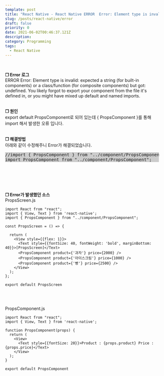 ```yaml
---
template: post
title: "React Native - React Native ERROR  Error: Element type is invalid: expected a string (for built-in components) or a class/function (for composite components) but got: undefined. You likely forgot to export your component from the file it's defined in, or you might have mixed up default and named imports. 에러"
slug: /posts/react-native/error
draft: false
priority: 0
date: 2021-06-02T00:46:37.121Z
description:
category: Programming
tags:
  - React Native
---
```


<br>

**❐ Error 로그**  
ERROR  Error: Element type is invalid: expected a string (for built-in components) or a class/function (for composite components) but got: undefined. You likely forgot to export your component from the file it's defined in, or you might have mixed up default and named imports.
<br><br>

**❐ 원인**  
export default PropsComponent로 되어 있는데 { PropsComponent }를 통해 import 해서 발생한 오류 입니다.
<br><br>

**❐ 해결방법**  
아래와 같이 수정해주니 Error가 해결되었습니다.
<pre style="background: #ccc">
//import { PropsComponent } from "../component/PropsComponent";
import PropsComponent from "../component/PropsComponent";
</pre>
<br><br><br><br>





**❐ Error가 발생했던 소스**  
PropsScreen.js
```
import React from "react";
import { View, Text } from 'react-native'; 
import { PropsComponent } from "../component/PropsComponent";

const PropsScreen = () => {

  return (
    <View style={{flex: 1}}>
      <Text style={{fontSize: 40, fontWeight: 'bold', marginBottom: 40}}>[PropsScreen]</Text>
      <PropsComponent product={'과자'} price={2000} />
      <PropsComponent product={'아이스크림'} price={1000} />
      <PropsComponent product={'빵'} price={2500} />
    </View>
  );
};

export default PropsScreen
```
<br><br>

PropsComponent.js
```
import React from "react";
import { View, Text } from 'react-native'; 

function PropsComponent(props) {
  return (
    <View>
      <Text style={{fontSize: 20}}>Product : {props.product} Price : {props.price}</Text>
    </View>
  );
}

export default PropsComponent
```
<br><br>